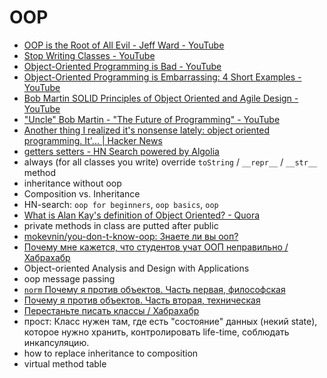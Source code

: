 # OOP
- [OOP is the Root of All Evil - Jeff Ward - YouTube](https://www.youtube.com/watch?v=748TEIIlg14)
- [Stop Writing Classes - YouTube](https://www.youtube.com/watch?v=o9pEzgHorH0)
- [Object-Oriented Programming is Bad - YouTube](https://www.youtube.com/watch?v=QM1iUe6IofM)
- [Object-Oriented Programming is Embarrassing: 4 Short Examples - YouTube](https://www.youtube.com/watch?v=IRTfhkiAqPw)
- [Bob Martin SOLID Principles of Object Oriented and Agile Design - YouTube](https://www.youtube.com/watch?v=TMuno5RZNeE)
- ["Uncle" Bob Martin - "The Future of Programming" - YouTube](https://www.youtube.com/watch?v=ecIWPzGEbFc)
- [Another thing I realized it's nonsense lately: object oriented programming. It'... | Hacker News](https://news.ycombinator.com/item?id=15644589)
- [getters setters - HN Search powered by Algolia](https://hn.algolia.com/?query=&sort=byPopularity&prefix&page=0&dateRange=all&type=story)
- always (for all classes you write) override `toString` / `__repr__` / `__str__` method 
- inheritance without oop
- Composition vs. Inheritance
- HN-search: `oop for beginners`, `oop basics`, `oop`
- [What is Alan Kay's definition of Object Oriented? - Quora](https://www.quora.com/What-is-Alan-Kays-definition-of-Object-Oriented)
- private methods in class are putted after public
- [mokevnin/you-don-t-know-oop: Знаете ли вы ооп?](https://github.com/mokevnin/you-don-t-know-oop)
- [Почему мне кажется, что студентов учат ООП неправильно / Хабрахабр](https://habrahabr.ru/post/345658/)
- Object-oriented Analysis and Design with Applications
- oop message passing
- [`norm` Почему я против объектов. Часть первая, философская](http://grishaev.me/oop-1)
- [Почему я против объектов. Часть вторая, техническая](http://grishaev.me/oop-2)
- [Перестаньте писать классы / Хабрахабр](https://habrahabr.ru/post/140581/)
- прост: Класс нужен там, где есть "состояние" данных (некий state), которое нужно хранить, контролировать life-time, соблюдать инкапсуляцию.
- how to replace inheritance to composition
- virtual method table

